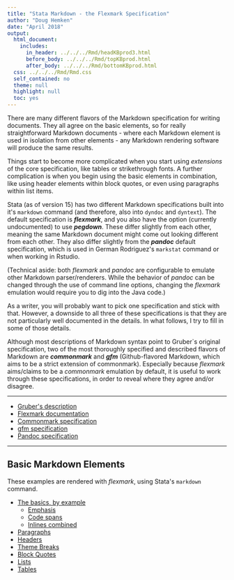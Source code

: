 ```yaml
---
title: "Stata Markdown - the Flexmark Specification"
author: "Doug Hemken"
date: "April 2018"
output: 
  html_document:
    includes:
      in_header: ../../../Rmd/headKBprod3.html
      before_body: ../../../Rmd/topKBprod.html
      after_body: ../../../Rmd/bottomKBprod.html
  css: ../../../Rmd/Rmd.css
  self_contained: no
  theme: null
  highlight: null
  toc: yes
---
```


There are many different flavors of the Markdown specification for
writing documents.  They all agree on the basic elements, so for really
straightforward Markdown documents - where each Markdown element is
used in isolation from other elements - any Markdown rendering software will
produce the same results.  

Things start to become more complicated
when you start using *extensions* of the core specification, like
tables or strikethrough fonts.  A further complication is when you
begin using the basic elements in combination, like using header elements
within block quotes, or even using paragraphs within list items.

Stata (as of version 15) has two different Markdown specifications built
into it\'s `markdown` command (and therefore, also into `dyndoc` 
and `dyntext`).  The default specification is ***flexmark***, and you
also have the option (currently undocumented) to use ***pegdown***.
These differ slightly from each other, meaning the same Markdown
document might come out looking different from each other.  They also
differ slightly from the ***pandoc*** default specification, which is
used in German Rodriguez\'s `markstat` command or when working in
Rstudio.

(Technical aside:  both *flexmark* and *pandoc* are configurable to emulate
other Markdown parser/renderers.  While the behavior of *pandoc* can be
changed through the use of command line options, changing the *flexmark*
emulation would require you to dig into the Java code.)

As a writer, you will probably want to pick one specification and stick
with that.  However, a downside to all three of these specifications
is that they are not particularly well documented in the details.  In what
follows, I try to fill in some of those details.

Although most descriptions of Markdown syntax point to Gruber\`s original
specification, two of the most thoroughly specified and described flavors
of Markdown are ***commonmark*** and ***gfm*** (Github-flavored Markdown, 
which aims to be a strict extension of commonmark).  Especially 
because *flexmark*
aims/claims to be a *commonmark* emulation by default, it is useful to
work through these specifications, in order to reveal
where they agree and/or disagree.

***

- [Gruber\'s description](https://daringfireball.net/projects/markdown/syntax)
- [Flexmark documentation](https://github.com/vsch/flexmark-java)
- [Commonmark specification](http://spec.commonmark.org/0.28/)
- [gfm specification](https://github.github.com/gfm/)
- [Pandoc specification](https://pandoc.org/MANUAL.html#pandocs-markdown)

***

## Basic Markdown Elements
These examples are rendered with *flexmark*, using Stata\'s `markdown`
command.

- [The basics, by example](markdownelements1.html)
  - [Emphasis](emphasis1.html)
  - [Code spans]()
  - [Inlines combined](inlinescombined1.html)
- [Paragraphs](paragraphs1.html)
- [Headers](headers1.html)
- [Theme Breaks](themebreaks1.html)
- [Block Quotes]()
- [Lists](lists.html)
- [Tables](tables1.html)